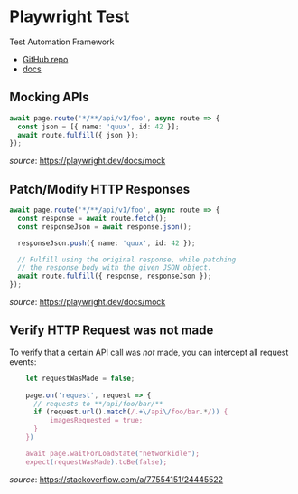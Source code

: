 # Playwright Test

Test Automation Framework

- [GitHub repo](https://github.com/microsoft/playwright)
- [docs](https://playwright.dev/docs/intro)

## Mocking APIs

```ts
await page.route('*/**/api/v1/foo', async route => {
  const json = [{ name: 'quux', id: 42 }];
  await route.fulfill({ json });
});
```

_source_: <https://playwright.dev/docs/mock>

## Patch/Modify HTTP Responses

```ts
await page.route('*/**/api/v1/foo', async route => {
  const response = await route.fetch();
  const responseJson = await response.json();

  responseJson.push({ name: 'quux', id: 42 });

  // Fulfill using the original response, while patching
  // the response body with the given JSON object.
  await route.fulfill({ response, responseJson });
});
```

_source_: <https://playwright.dev/docs/mock>

## Verify HTTP Request was not made

To verify that a certain API call was _not_ made, you can intercept all request events:

```ts
    let requestWasMade = false;
 
    page.on('request', request => {
      // requests to **/api/foo/bar/**
      if (request.url().match(/.+\/api\/foo/bar.*/)) {
          imagesRequested = true;
      }
    })

    await page.waitForLoadState("networkidle");
    expect(requestWasMade).toBe(false);
```

_source_: <https://stackoverflow.com/a/77554151/24445522>
